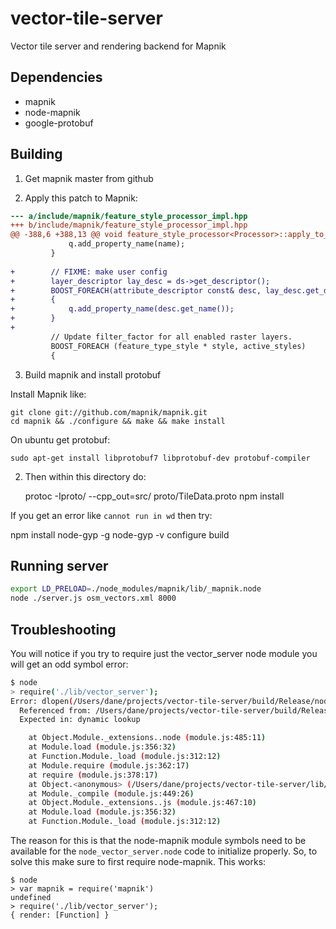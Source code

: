 vector-tile-server
==================

Vector tile server and rendering backend for Mapnik


## Dependencies

* mapnik
* node-mapnik
* google-protobuf


## Building

1) Get mapnik master from github

2) Apply this patch to Mapnik:

```diff
--- a/include/mapnik/feature_style_processor_impl.hpp
+++ b/include/mapnik/feature_style_processor_impl.hpp
@@ -388,6 +388,13 @@ void feature_style_processor<Processor>::apply_to_layer(layer const& lay, Proces
             q.add_property_name(name);
         }
 
+        // FIXME: make user config
+        layer_descriptor lay_desc = ds->get_descriptor();
+        BOOST_FOREACH(attribute_descriptor const& desc, lay_desc.get_descriptors())
+        {
+            q.add_property_name(desc.get_name());
+        }
+
         // Update filter_factor for all enabled raster layers.
         BOOST_FOREACH (feature_type_style * style, active_styles)
         {
```

3) Build mapnik and install protobuf

Install Mapnik like:

    git clone git://github.com/mapnik/mapnik.git
    cd mapnik && ./configure && make && make install

On ubuntu get protobuf:

    sudo apt-get install libprotobuf7 libprotobuf-dev protobuf-compiler
    
2) Then within this directory do:

    protoc -Iproto/ --cpp_out=src/ proto/TileData.proto
    npm install


If you get an error like `cannot run in wd` then try:

   npm install node-gyp -g
   node-gyp -v configure build


## Running server

```bash
export LD_PRELOAD=./node_modules/mapnik/lib/_mapnik.node
node ./server.js osm_vectors.xml 8000
```


## Troubleshooting

You will notice if you try to require just the vector_server
node module you will get an odd symbol error:

```sh
$ node
> require('./lib/vector_server');
Error: dlopen(/Users/dane/projects/vector-tile-server/build/Release/node_vector_server.node, 1): Symbol not found: __ZN3Map11constructorE
  Referenced from: /Users/dane/projects/vector-tile-server/build/Release/node_vector_server.node
  Expected in: dynamic lookup

    at Object.Module._extensions..node (module.js:485:11)
    at Module.load (module.js:356:32)
    at Function.Module._load (module.js:312:12)
    at Module.require (module.js:362:17)
    at require (module.js:378:17)
    at Object.<anonymous> (/Users/dane/projects/vector-tile-server/lib/vector_server.js:1:103)
    at Module._compile (module.js:449:26)
    at Object.Module._extensions..js (module.js:467:10)
    at Module.load (module.js:356:32)
    at Function.Module._load (module.js:312:12)
```

The reason for this is that the node-mapnik module symbols need to be available for
the `node_vector_server.node` code to initialize properly. So, to solve this make sure
to first require node-mapnik. This works:

```
$ node
> var mapnik = require('mapnik')
undefined
> require('./lib/vector_server');
{ render: [Function] }
```
